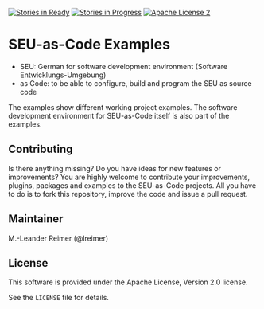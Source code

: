 [![Stories in Ready](https://badge.waffle.io/seu-as-code/seu-as-code.examples.png?label=ready&title=Ready)](https://waffle.io/seu-as-code/seu-as-code.examples)
[![Stories in Progress](https://badge.waffle.io/seu-as-code/seu-as-code.examples.png?label=in%20progress&title=In%20Progress)](https://waffle.io/seu-as-code/seu-as-code.examples)
[![Apache License 2](http://img.shields.io/badge/license-ASF2-blue.svg)](https://github.com/seu-as-code/seu-as-code.examples/blob/master/LICENSE)

# SEU-as-Code Examples

  * SEU: German for software development environment (Software Entwicklungs-Umgebung)
  * as Code: to be able to configure, build and program the SEU as source code
  
The examples show different working project examples. The software development environment for 
SEU-as-Code itself is also part of the examples.

## Contributing

Is there anything missing? Do you have ideas for new features or improvements? You are highly welcome to contribute
your improvements, plugins, packages and examples to the SEU-as-Code projects. All you have to do is to fork this repository,
improve the code and issue a pull request.

## Maintainer

M.-Leander Reimer (@lreimer)

## License

This software is provided under the Apache License, Version 2.0 license.

See the `LICENSE` file for details.
